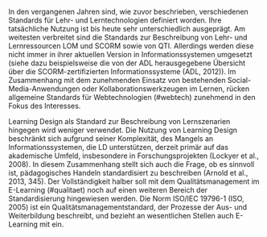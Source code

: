 In den vergangenen Jahren sind, wie zuvor beschrieben, verschiedenen Standards für Lehr- und Lerntechnologien definiert worden. Ihre tatsächliche Nutzung ist bis heute sehr unterschiedlich ausgeprägt. Am weitesten verbreitet sind die Standards zur Beschreibung von Lehr- und Lernressourcen LOM und SCORM sowie von QTI. Allerdings werden diese nicht immer in ihrer aktuellen Version in Informationssystemen umgesetzt (siehe dazu beispielsweise die von der ADL herausgegebene Übersicht über die SCORM-zertifizierten Informationssysteme (ADL, 2012)). Im Zusammenhang mit dem zunehmenden Einsatz von bestehenden Social-Media-Anwendungen oder Kollaborationswerkzeugen im Lernen, rücken allgemeine Standards für Webtechnologien (#webtech) zunehmend in den Fokus des Interesses.

Learning Design als Standard zur Beschreibung von Lernszenarien hingegen wird weniger verwendet. Die Nutzung von Learning Design beschränkt sich aufgrund seiner Komplexität, des Mangels an Informationssystemen, die LD unterstützen, derzeit primär auf das akademische Umfeld, insbesondere in Forschungsprojekten (Lockyer et al., 2008). In diesem Zusammenhang stellt sich auch die Frage, ob es sinnvoll ist, pädagogisches Handeln standardisiert zu beschreiben (Arnold et al., 2013, 345). Der Vollständigkeit halber soll mit dem Qualitätsmanagement im E-Learning (#qualitaet) noch auf einen weiteren Bereich der Standardisierung hingewiesen werden. Die Norm ISO/IEC 19796-1 (ISO, 2005) ist ein Qualitätsmanagementstandard, der Prozesse der Aus- und Weiterbildung beschreibt, und bezieht an wesentlichen Stellen auch E-Learning mit ein.
